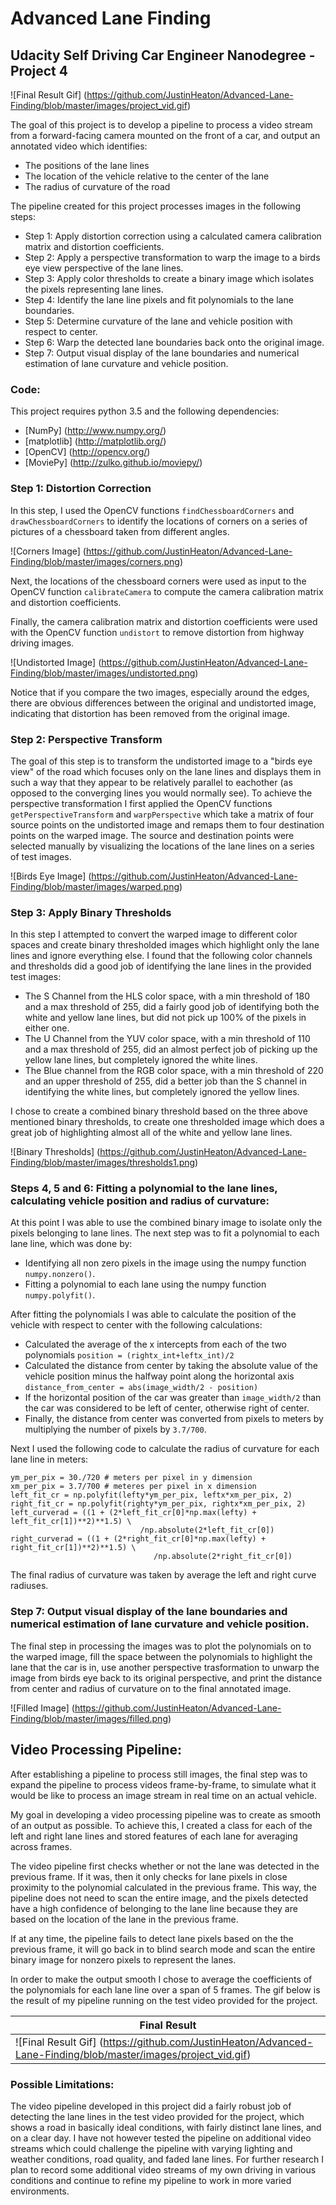 # Advanced Lane Finding

## Udacity Self Driving Car Engineer Nanodegree - Project 4

![Final Result Gif] (https://github.com/JustinHeaton/Advanced-Lane-Finding/blob/master/images/project_vid.gif)

The goal of this project is to develop a pipeline to process a video stream from a forward-facing camera mounted on the front of a car, and output an annotated video which identifies:
- The positions of the lane lines 
- The location of the vehicle relative to the center of the lane
- The radius of curvature of the road

The pipeline created for this project processes images in the following steps:
- Step 1: Apply distortion correction using a calculated camera calibration matrix and distortion coefficients.
- Step 2: Apply a perspective transformation to warp the image to a birds eye view perspective of the lane lines.
- Step 3: Apply color thresholds to create a binary image which isolates the pixels representing lane lines.
- Step 4: Identify the lane line pixels and fit polynomials to the lane boundaries.
- Step 5: Determine curvature of the lane and vehicle position with respect to center.
- Step 6: Warp the detected lane boundaries back onto the original image.
- Step 7: Output visual display of the lane boundaries and numerical estimation of lane curvature and vehicle position.

### Code:
This project requires python 3.5 and the following dependencies:
- [NumPy] (http://www.numpy.org/)
- [matplotlib] (http://matplotlib.org/)
- [OpenCV] (http://opencv.org/)
- [MoviePy] (http://zulko.github.io/moviepy/)

### Step 1: Distortion Correction
In this step, I used the OpenCV functions `findChessboardCorners` and `drawChessboardCorners` to identify the locations of corners on a series of pictures of a chessboard taken from different angles.

![Corners Image] (https://github.com/JustinHeaton/Advanced-Lane-Finding/blob/master/images/corners.png)

Next, the locations of the chessboard corners were used as input to the OpenCV function `calibrateCamera` to compute the camera calibration matrix and distortion coefficients. 

Finally, the camera calibration matrix and distortion coefficients were used with the OpenCV function `undistort` to remove distortion from highway driving images.

![Undistorted Image] (https://github.com/JustinHeaton/Advanced-Lane-Finding/blob/master/images/undistorted.png)

Notice that if you compare the two images, especially around the edges, there are obvious differences between the original and undistorted image, indicating that distortion has been removed from the original image.

### Step 2: Perspective Transform
The goal of this step is to transform the undistorted image to a "birds eye view" of the road which focuses only on the lane lines and displays them in such a way that they appear to be relatively parallel to eachother (as opposed to the converging lines you would normally see). To achieve the perspective transformation I first applied the OpenCV functions `getPerspectiveTransform` and `warpPerspective` which take a matrix of four source points on the undistorted image and remaps them to four destination points on the warped image. The source and destination points were selected manually by visualizing the locations of the lane lines on a series of test images.

![Birds Eye Image] (https://github.com/JustinHeaton/Advanced-Lane-Finding/blob/master/images/warped.png)

### Step 3: Apply Binary Thresholds
In this step I attempted to convert the warped image to different color spaces and create binary thresholded images which highlight only the lane lines and ignore everything else. 
I found that the following color channels and thresholds did a good job of identifying the lane lines in the provided test images:
- The S Channel from the HLS color space, with a min threshold of 180 and a max threshold of 255, did a fairly good job of identifying both the white and yellow lane lines, but did not pick up 100% of the pixels in either one.
- The U Channel from the YUV color space, with a min threshold of 110 and a max threshold of 255, did an almost perfect job of picking up the yellow lane lines, but completely ignored the white lines.
- The Blue channel from the RGB color space, with a min threshold of 220 and an upper threshold of 255, did a better job than the S channel in identifying the white lines, but completely ignored the yellow lines. 

I chose to create a combined binary threshold based on the three above mentioned binary thresholds, to create one thresholded image which does a great job of highlighting almost all of the white and yellow lane lines.

![Binary Thresholds] (https://github.com/JustinHeaton/Advanced-Lane-Finding/blob/master/images/thresholds1.png)

### Steps 4, 5 and 6: Fitting a polynomial to the lane lines, calculating vehicle position and radius of curvature:
At this point I was able to use the combined binary image to isolate only the pixels belonging to lane lines. The next step was to fit a polynomial to each lane line, which was done by:
- Identifying all non zero pixels in the image using the numpy function `numpy.nonzero()`.
- Fitting a polynomial to each lane using the numpy function `numpy.polyfit()`.

After fitting the polynomials I was able to calculate the position of the vehicle with respect to center with the following calculations:
- Calculated the average of the x intercepts from each of the two polynomials `position = (rightx_int+leftx_int)/2`
- Calculated the distance from center by taking the absolute value of the vehicle position minus the halfway point along the horizontal axis `distance_from_center = abs(image_width/2 - position)`
- If the horizontal position of the car was greater than `image_width/2` than the car was considered to be left of center, otherwise right of center.
- Finally, the distance from center was converted from pixels to meters by multiplying the number of pixels by `3.7/700`.

Next I used the following code to calculate the radius of curvature for each lane line in meters:
```
ym_per_pix = 30./720 # meters per pixel in y dimension
xm_per_pix = 3.7/700 # meteres per pixel in x dimension
left_fit_cr = np.polyfit(lefty*ym_per_pix, leftx*xm_per_pix, 2)
right_fit_cr = np.polyfit(righty*ym_per_pix, rightx*xm_per_pix, 2)
left_curverad = ((1 + (2*left_fit_cr[0]*np.max(lefty) + left_fit_cr[1])**2)**1.5) \
                             /np.absolute(2*left_fit_cr[0])
right_curverad = ((1 + (2*right_fit_cr[0]*np.max(lefty) + right_fit_cr[1])**2)**1.5) \
                                /np.absolute(2*right_fit_cr[0])
```
The final radius of curvature was taken by average the left and right curve radiuses.

### Step 7: Output visual display of the lane boundaries and numerical estimation of lane curvature and vehicle position.
The final step in processing the images was to plot the polynomials on to the warped image, fill the space between the polynomials to highlight the lane that the car is in, use another perspective trasformation to unwarp the image from birds eye back to its original perspective, and print the distance from center and radius of curvature on to the final annotated image.

![Filled Image] (https://github.com/JustinHeaton/Advanced-Lane-Finding/blob/master/images/filled.png)

## Video Processing Pipeline:
After establishing a pipeline to process still images, the final step was to expand the pipeline to process videos frame-by-frame, to simulate what it would be like to process an image stream in real time on an actual vehicle. 

My goal in developing a video processing pipeline was to create as smooth of an output as possible. To achieve this, I created a class for each of the left and right lane lines and stored features of each lane for averaging across frames.

The video pipeline first checks whether or not the lane was detected in the previous frame. If it was, then it only checks for lane pixels in close proximity to the polynomial calculated in the previous frame. This way, the pipeline does not need to scan the entire image, and the pixels detected have a high confidence of belonging to the lane line because they are based on the location of the lane in the previous frame. 

If at any time, the pipeline fails to detect lane pixels based on the the previous frame, it will go back in to blind search mode and scan the entire binary image for nonzero pixels to represent the lanes.

In order to make the output smooth I chose to average the coefficients of the polynomials for each lane line over a span of 5 frames. The gif below is the result of my pipeline running on the test video provided for the project.

|Final Result| 
|------------| 
|![Final Result Gif] (https://github.com/JustinHeaton/Advanced-Lane-Finding/blob/master/images/project_vid.gif)|

### Possible Limitations:
The video pipeline developed in this project did a fairly robust job of detecting the lane lines in the test video provided for the project, which shows a road in basically ideal conditions, with fairly distinct lane lines, and on a clear day. I have not however tested the pipeline on additional video streams which could challenge the pipeline with varying lighting and weather conditions, road quality, and faded lane lines. For further research I plan to record some additional video streams of my own driving in various conditions and continue to refine my pipeline to work in more varied environments.    
